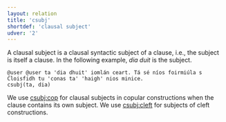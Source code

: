 ```yaml
---
layout: relation
title: 'csubj'
shortdef: 'clausal subject'
udver: '2'
---
```

A clausal subject is a clausal syntactic subject of a clause, i.e., the subject is itself a clause. In the following example, *dia duit* is the subject.
~~~ sdparse
@user @user ta 'dia dhuit' iomlán ceart. Tá sé níos foirmiúla s Cloisfidh tu 'conas ta' 'haigh' nios minice.
csubj(ta, dia)
~~~
We use [csubj:cop]() for clausal subjects in copular constructions when the clause contains its own subject.
We use [csubj:cleft]() for subjects of cleft constructions.
<!-- Interlanguage links updated Čt lis 12 09:43:21 CET 2020 -->
